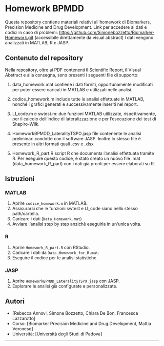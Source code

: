 # Homework BPMDD

Questa repository contiene materiali relativi all'homework di Biomarkers, Precision Medicine and Drug Development. 
Link per accedere ai dati e codici in caso di problemi: https://github.com/Simonebozzetto/Biomarker-Homework.git (accessibile direttamente da visual abstract)
I dati vengono analizzati in MATLAB, R e JASP.

## Contenuto del repository
Nella repository, oltre ai PDF contenenti il Scientific Report, il Visual Abstract e alla consegna, sono presenti i seguenti file di supporto:
1) data_homework.mat
	contiene i dati forniti, opportunamente modificati per poter essere caricati in MATLAB e utilizzati nelle analisi.

2) codice_homework.m
	include tutte le analisi effettuate in MATLAB, nonché i grafici generati e successivamente inseriti nel report.

3) LI_code.m e swtest.m: 
	due funzioni MATLAB utilizzate, rispettivamente, per il calcolo dell’indice di lateralizzazione e per l’esecuzione del test di Shapiro-Wilk.

4) HomeworkBPMDD_LateralityTSPO.jasp
	file contenente le analisi preliminari condotte con il software JASP.
	Inoltre lo stesso file è presente in altri formati quali .csv e .xlsx 

5) Homework_R_part.R
	script R che documenta l’analisi effettuata tramite R. Per eseguire questo codice, è stato creato un nuovo file .mat (data_homework_R_part) con i dati già pronti per essere elaborati su R.

## Istruzioni

### MATLAB

1. Aprire `codice_homework.m` in MATLAB.
2. Assicurarsi che le funzioni swtest e LI_code siano nello stesso path/cartella.
3. Caricare i dati (`Data_Homework.mat`) 
4. Avviare l’analisi step by step anzichè eseguirla in un'unica volta.

### R

1. Aprire `Homework_R_part.R` con RStudio.
2. Caricare i dati da `Data_Homework_for_R.mat`.
3. Eseguire il codice per le analisi statistiche.

### JASP

1. Aprire `HomeworkBPMDD_LateralityTSPO.jasp` con JASP.
2. Esplorare le analisi già configurate e personalizzate.


## Autori

- [Rebecca Annovi, Simone Bozzetto, Chiara De Bon, Francesca Lazzarotto]
- Corso: [Biomarker Precision Medicine and Drug Development, Mattia Veronese]
- Università: [Università degli Studi di Padova]

---
